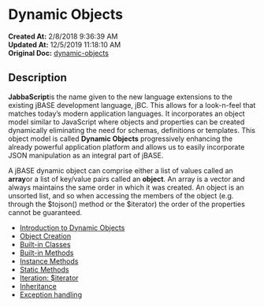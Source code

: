 # Dynamic Objects

**Created At:** 2/8/2018 9:36:39 AM  
**Updated At:** 12/5/2019 11:18:10 AM  
**Original Doc:** [dynamic-objects](https://docs.jbase.com/42948-dynamic-objects/dynamic-objects)  


## Description

**JabbaScript**is the name given to the new language extensions to the existing jBASE development language, jBC. This allows for a look-n-feel that matches today’s modern application languages. It incorporates an object model similar to JavaScript where objects and properties can be created dynamically eliminating the need for schemas, definitions or templates. This object model is called **Dynamic Objects** progressively enhancing the already powerful application platform and allows us to easily incorporate JSON manipulation as an integral part of jBASE.

A jBASE dynamic object can comprise either a list of values called an **array**or a list of key/value pairs called an **object**. An array is a vector and always maintains the same order in which it was created. An object is an unsorted list, and so when accessing the members of the object (e.g. through the $tojson() method or the $iterator) the order of the properties cannot be guaranteed.

- [Introduction to Dynamic Objects](dynamic-objects-tour)
- [Object Creation](dynamic-objects-object-creation)
- [Built-in Classes](dynamic-objects-built-in-classes)
- [Built-in Methods](dynamic-objects-built-in-methods)
- [Instance Methods](dynamic-objects-instance-methods)
- [Static Methods](dynamic-objects-static-methods)
- [Iteration: $iterator](iteration-iterator)
- [Inheritance](dynamic-objects-inheritance)
- [Exception handling](exceptions-try-catch-throw-setcatch)

